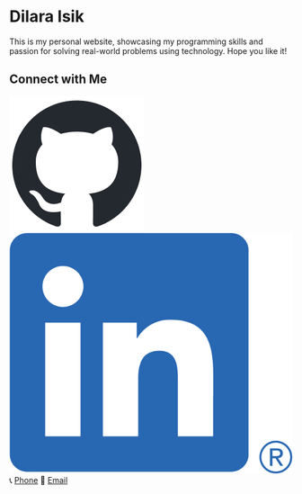 # Dilara Isik

This is my personal website, showcasing my programming skills and passion for solving real-world problems using technology. Hope you like it!

## Connect with Me

[![GitHub](images/github-mark.png)](https://github.com/your-username)
[![LinkedIn](images/LI-In-Bug.png)](https://linkedin.com/in/your-username)
📞 [Phone](tel:+16154912792)
📧 [Email](mailto:dilara.isik@vanderbilt.edu)
